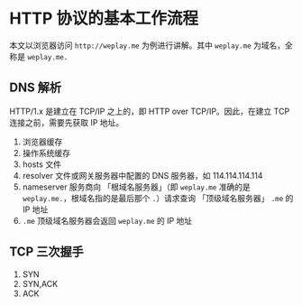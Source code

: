 # HTTP 协议的基本工作流程

本文以浏览器访问 `http://weplay.me` 为例进行讲解。其中 `weplay.me` 为域名，全称是 `weplay.me.`

## DNS 解析

HTTP/1.x 是建立在 TCP/IP 之上的，即 HTTP over TCP/IP。因此，在建立 TCP 连接之前，需要先获取 IP 地址。

1. 浏览器缓存
2. 操作系统缓存
3. hosts 文件
4. resolver 文件或网关服务器中配置的 DNS 服务器，如 114.114.114.114
5. nameserver 服务商向 「根域名服务器」（即 `weplay.me` 准确的是 `weplay.me.`，根域名指的是最后那个 `.`）请求查询 「顶级域名服务器」 `.me` 的 IP 地址
6. `.me` 顶级域名服务器会返回 `weplay.me` 的 IP 地址

## TCP 三次握手

1. SYN
2. SYN,ACK
3. ACK
